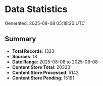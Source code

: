 # Data Statistics

Generated: 2025-08-08 05:19:20 UTC

## Summary

- **Total Records**: 1323
- **Sources**: 18
- **Date Range**: 2025-08-08 to 2025-08-08
- **Content Store Total**: 20333
- **Content Store Processed**: 5142
- **Content Store Pending**: 15191
